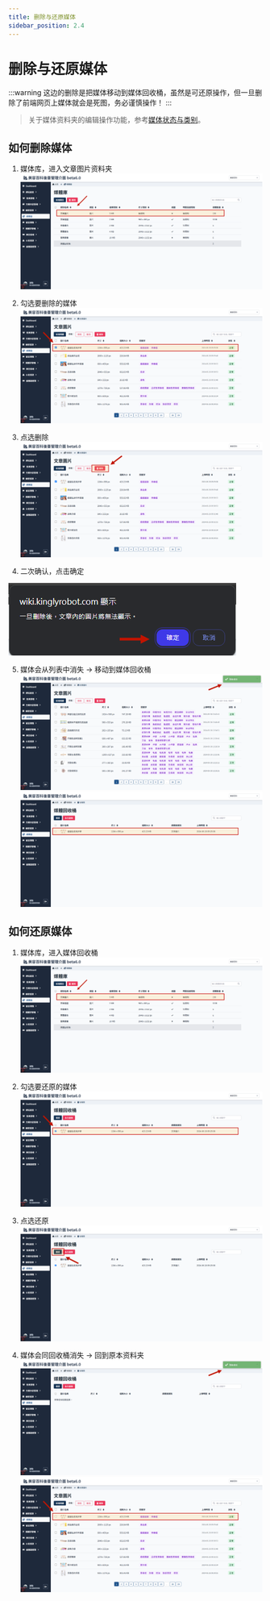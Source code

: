 ```yaml
---
title: 删除与还原媒体
sidebar_position: 2.4
---
```


# 删除与还原媒体

:::warning
这边的删除是把媒体移动到媒体回收桶，虽然是可还原操作，但一旦删除了前端网页上媒体就会是死图，务必谨慎操作！
:::

> 关于媒体资料夹的编辑操作功能，参考[媒体状态与类别](./media-status.md#类别说明)。

## 如何删除媒体

1. 媒体库，进入文章图片资料夹
   ![进入文章图片资料夹](img/go-to-article-folde.png)

2. 勾选要删除的媒体
   ![删除媒体](img/delete-img-01.png)

3. 点选删除
   ![删除媒体](img/delete-img-02.png)

4. 二次确认，点击确定

![删除媒体](img/delete-img-03.png)

5. 媒体会从列表中消失 -> 移动到媒体回收桶
   ![删除媒体](img/delete-img-04.png)
   ![删除媒体](img/delete-img-05.png)

## 如何还原媒体

1. 媒体库，进入媒体回收桶
   ![进入文章图片资料夹](img/go-to-article-folde.png)

2. 勾选要还原的媒体
   ![还原删除](img/recover-img-01.png)

3. 点选还原
   ![还原删除](img/recover-img-02.png)

4. 媒体会同回收桶消失 -> 回到原本资料夹
   ![还原删除](img/recover-img-03.png)
   ![还原删除](img/recover-img-04.png)
